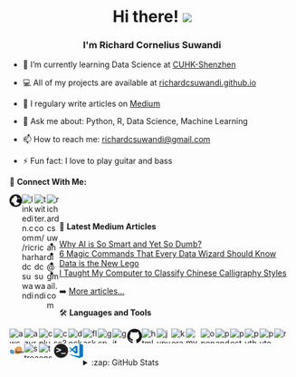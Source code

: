 <h1 align="center">Hi there! <img src="https://media.giphy.com/media/hvRJCLFzcasrR4ia7z/giphy.gif" width="40px"></h1>
<h3 align="center">I'm Richard Cornelius Suwandi</h3>

- 🌱 I’m currently learning Data Science at [CUHK-Shenzhen](https://cuhk.edu.cn)

- 💻 All of my projects are available at [richardcsuwandi.github.io](https://richardcsuwandi.github.io)

- 📝 I regulary write articles on [Medium](https://www.medium.com/@richardcsuwandi)

- 💬 Ask me about: Python, R, Data Science, Machine Learning

- 📫 How to reach me: richardcsuwandi@gmail.com

- ⚡ Fun fact: I love to play guitar and bass

🔗 **Connect With Me:**

[<img align="left" alt="richardcsuwandi.github.io" width="22px" src="https://raw.githubusercontent.com/iconic/open-iconic/master/svg/globe.svg" />][Website]
[<img align="left" alt="linkedin.com/richardcsuwandi" width="22px" src="https://cdn.jsdelivr.net/npm/simple-icons@v3/icons/linkedin.svg" />][LinkedIn]
[<img align="left" alt="twitter.com/richardcsuwandi" width="22px" src="https://cdn.jsdelivr.net/npm/simple-icons@v3/icons/twitter.svg" />][Twitter]
[<img align="left" alt="richardcsuwandi@gmail.com" width="22px" src="http://simpleicons.org/icons/gmail.svg" />][Email]

<br />
<br />

📕 **Latest Medium Articles**
<!-- BLOG-POST-LIST:START -->
- [Why AI is So Smart and Yet So Dumb?](https://towardsdatascience.com/why-ai-is-so-smart-and-yet-so-dumb-c156cc87fafa?source=rss-727a207951a0------2)
- [6 Magic Commands That Every Data Wizard Should Know](https://towardsdatascience.com/6-magic-commands-that-every-data-wizard-should-know-87eaf9e2567c?source=rss-727a207951a0------2)
- [Data is the New Lego](https://towardsdatascience.com/data-is-the-new-lego-bc634cc8a795?source=rss-727a207951a0------2)
- [I Taught My Computer to Classify Chinese Calligraphy Styles](https://towardsdatascience.com/i-taught-my-computer-to-classify-chinese-calligraphy-styles-4d0160478ce1?source=rss-727a207951a0------2)
<!-- BLOG-POST-LIST:END -->
➡️ [More articles...](https://medium.com/@richardcsuwandi)

🛠️ **Languages and Tools**

<img align="left" src="https://devicons.github.io/devicon/devicon.git/icons/amazonwebservices/amazonwebservices-original-wordmark.svg" alt="aws" width="26" height="26"/> 
<img align="left" src="https://www.vectorlogo.zone/logos/microsoft_azure/microsoft_azure-icon.svg" alt="azure" width="26" height="26"/> 
<img align="left" src="https://devicons.github.io/devicon/devicon.git/icons/cplusplus/cplusplus-original.svg" alt="cplusplus" width="26" height="26"/> 
<img align="left" src="https://devicons.github.io/devicon/devicon.git/icons/css3/css3-original-wordmark.svg" alt="css3" width="26" height="26"/> 
<img align="left" src="https://devicons.github.io/devicon/devicon.git/icons/docker/docker-original-wordmark.svg" alt="docker" width="26" height="26"/> 
<img align="left" src="https://www.vectorlogo.zone/logos/pocoo_flask/pocoo_flask-icon.svg" alt="flask" width="26" height="26"/> 
<img align="left" src="https://www.vectorlogo.zone/logos/google_cloud/google_cloud-icon.svg" alt="gcp" width="26" height="26"/> 
<img align="left" src="https://www.vectorlogo.zone/logos/git-scm/git-scm-icon.svg" alt="git" width="26" height="26"/> 
<img align="left" src="https://raw.githubusercontent.com/github/explore/78df643247d429f6cc873026c0622819ad797942/topics/github/github.png" alt="gitHub" width="26" height=26 />
<img align="left" src="https://devicons.github.io/devicon/devicon.git/icons/html5/html5-original-wordmark.svg" alt="html5" width="26" height="26"/> 
<img align="left" src="https://4.bp.blogspot.com/-BD3ZGiGy9Ms/WuJdYMbSh3I/AAAAAAACPrc/jePCk-BAX_g3_BED91p_zFgqDBJ4lR_JQCLcBGAs/s1600/jupyter.png" alt="jupyter" width="26" height="26"/> 
<img align="left" src="https://www.linkedin.com/media-proxy/ext?w=330&h=330&hash=OM74rTgsWZ0khdfzY8uAqOKgzH8%3D&ora=1%2CaFBCTXdkRmpGL2lvQUFBPQ%2CxAVta5g-0R6rhRoOww4ysOCGpFu48UVSVofOAW__H3D0vsvTPyr2PNjcfbakoV0ScCNCnQAyf_nuTTQ" alt="keras" width="26" height="26"/> 
<img align="left" src="https://devicons.github.io/devicon/devicon.git/icons/mysql/mysql-original-wordmark.svg" alt="mysql" width="26" height="26"/> 
<img align="left" src="https://www.vectorlogo.zone/logos/opencv/opencv-icon.svg" alt="opencv" width="26" height="26"/> 
<img align="left" src="http://simpleicons.org/icons/pandas.svg" alt="pandas" width="26" height="26"/> 
<img align="left" src="https://devicons.github.io/devicon/devicon.git/icons/postgresql/postgresql-original-wordmark.svg" alt="postgresql" width="26" height="26"/> 
<img align="left" src="https://devicons.github.io/devicon/devicon.git/icons/python/python-original.svg" alt="python" width="26" height="26"/> 
<img align="left" src="https://www.vectorlogo.zone/logos/pytorch/pytorch-icon.svg" alt="pytorch" width="26" height="26"/> 
<img align="left" src="https://www.r-project.org/logo/Rlogo.svg" alt="r" width="26" height="26"/> 
<img align="left" src="https://raw.githubusercontent.com/github/explore/80688e429a7d4ef2fca1e82350fe8e3517d3494d/topics/scikit-learn/scikit-learn.png" alt="scikit-learn" width="26" height="26"/> 
<img align="left" src="https://pbs.twimg.com/profile_images/1234856290058428416/8lWJhqj1_400x400.jpg" alt="streamlit" width="26" height="26"/> 
<img align="left" src="https://www.vectorlogo.zone/logos/tensorflow/tensorflow-icon.svg" alt="tensorflow" width="26" height="26"/></p>
<img align="left" src="https://raw.githubusercontent.com/github/explore/80688e429a7d4ef2fca1e82350fe8e3517d3494d/topics/terminal/terminal.png" alt="terminal" width="26" height="26"/>
<img align="left" src="https://raw.githubusercontent.com/github/explore/80688e429a7d4ef2fca1e82350fe8e3517d3494d/topics/visual-studio-code/visual-studio-code.png" alt="vscode" width="26" height="26"/>

<br />
<br />
<br />

<details>
  <summary>:zap: GitHub Stats</summary>

  <img align="left" alt="richardcsuwandi's Github Stats" src="https://github-readme-stats.richardcsuwandi.vercel.app/api?username=richardcsuwandi&show_icons=true&hide_border=true" />

</details>

[Website]: https://richardcsuwandi.github.io
[LinkedIn]: https://linkedin.com/in/richardcsuwandi
[Twitter]: https://twitter.com/richardcsuwandi
[Email]: mailto:richardcsuwandi@gmail.com
